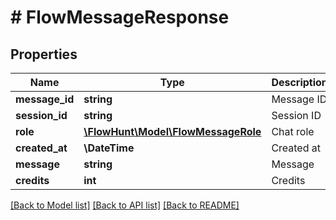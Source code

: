 # # FlowMessageResponse

## Properties

Name | Type | Description | Notes
------------ | ------------- | ------------- | -------------
**message_id** | **string** | Message ID |
**session_id** | **string** | Session ID |
**role** | [**\FlowHunt\Model\FlowMessageRole**](FlowMessageRole.md) | Chat role |
**created_at** | **\DateTime** | Created at |
**message** | **string** | Message |
**credits** | **int** | Credits |

[[Back to Model list]](../../README.md#models) [[Back to API list]](../../README.md#endpoints) [[Back to README]](../../README.md)
